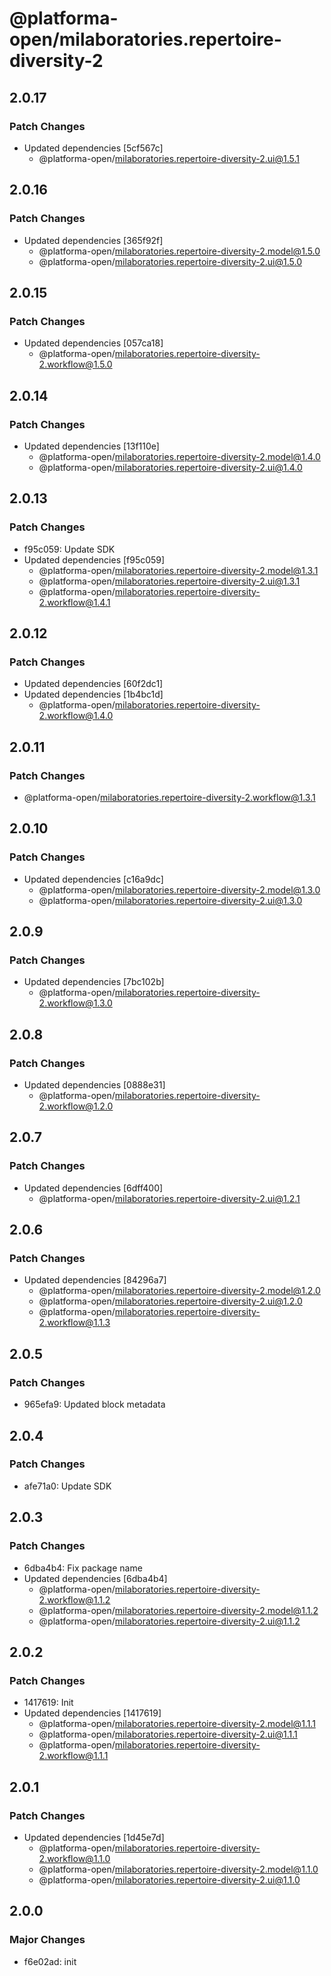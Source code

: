# @platforma-open/milaboratories.repertoire-diversity-2

## 2.0.17

### Patch Changes

- Updated dependencies [5cf567c]
  - @platforma-open/milaboratories.repertoire-diversity-2.ui@1.5.1

## 2.0.16

### Patch Changes

- Updated dependencies [365f92f]
  - @platforma-open/milaboratories.repertoire-diversity-2.model@1.5.0
  - @platforma-open/milaboratories.repertoire-diversity-2.ui@1.5.0

## 2.0.15

### Patch Changes

- Updated dependencies [057ca18]
  - @platforma-open/milaboratories.repertoire-diversity-2.workflow@1.5.0

## 2.0.14

### Patch Changes

- Updated dependencies [13f110e]
  - @platforma-open/milaboratories.repertoire-diversity-2.model@1.4.0
  - @platforma-open/milaboratories.repertoire-diversity-2.ui@1.4.0

## 2.0.13

### Patch Changes

- f95c059: Update SDK
- Updated dependencies [f95c059]
  - @platforma-open/milaboratories.repertoire-diversity-2.model@1.3.1
  - @platforma-open/milaboratories.repertoire-diversity-2.ui@1.3.1
  - @platforma-open/milaboratories.repertoire-diversity-2.workflow@1.4.1

## 2.0.12

### Patch Changes

- Updated dependencies [60f2dc1]
- Updated dependencies [1b4bc1d]
  - @platforma-open/milaboratories.repertoire-diversity-2.workflow@1.4.0

## 2.0.11

### Patch Changes

- @platforma-open/milaboratories.repertoire-diversity-2.workflow@1.3.1

## 2.0.10

### Patch Changes

- Updated dependencies [c16a9dc]
  - @platforma-open/milaboratories.repertoire-diversity-2.model@1.3.0
  - @platforma-open/milaboratories.repertoire-diversity-2.ui@1.3.0

## 2.0.9

### Patch Changes

- Updated dependencies [7bc102b]
  - @platforma-open/milaboratories.repertoire-diversity-2.workflow@1.3.0

## 2.0.8

### Patch Changes

- Updated dependencies [0888e31]
  - @platforma-open/milaboratories.repertoire-diversity-2.workflow@1.2.0

## 2.0.7

### Patch Changes

- Updated dependencies [6dff400]
  - @platforma-open/milaboratories.repertoire-diversity-2.ui@1.2.1

## 2.0.6

### Patch Changes

- Updated dependencies [84296a7]
  - @platforma-open/milaboratories.repertoire-diversity-2.model@1.2.0
  - @platforma-open/milaboratories.repertoire-diversity-2.ui@1.2.0
  - @platforma-open/milaboratories.repertoire-diversity-2.workflow@1.1.3

## 2.0.5

### Patch Changes

- 965efa9: Updated block metadata

## 2.0.4

### Patch Changes

- afe71a0: Update SDK

## 2.0.3

### Patch Changes

- 6dba4b4: Fix package name
- Updated dependencies [6dba4b4]
  - @platforma-open/milaboratories.repertoire-diversity-2.workflow@1.1.2
  - @platforma-open/milaboratories.repertoire-diversity-2.model@1.1.2
  - @platforma-open/milaboratories.repertoire-diversity-2.ui@1.1.2

## 2.0.2

### Patch Changes

- 1417619: Init
- Updated dependencies [1417619]
  - @platforma-open/milaboratories.repertoire-diversity-2.model@1.1.1
  - @platforma-open/milaboratories.repertoire-diversity-2.ui@1.1.1
  - @platforma-open/milaboratories.repertoire-diversity-2.workflow@1.1.1

## 2.0.1

### Patch Changes

- Updated dependencies [1d45e7d]
  - @platforma-open/milaboratories.repertoire-diversity-2.workflow@1.1.0
  - @platforma-open/milaboratories.repertoire-diversity-2.model@1.1.0
  - @platforma-open/milaboratories.repertoire-diversity-2.ui@1.1.0

## 2.0.0

### Major Changes

- f6e02ad: init
